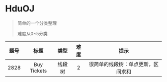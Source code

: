 # HduOJ

>简单的一个分类整理
>
>难度从0~5分类



|题号|标题|类型|难度|提示|
|:---:|:---:|:----:|:---:|:---:|
|2828|Buy Tickets|线段树|2|很简单的线段树：单点更新，区间求和|